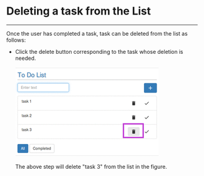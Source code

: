 # Deleting a task from the List


---


Once the user has completed a task, task can be deleted from the list as follows:<br/>
* Click the delete button corresponding to the task whose deletion is needed.<br/><br/>
![](delete.png)
<br/><br/>The above step will delete "task 3" from the list in the figure.
